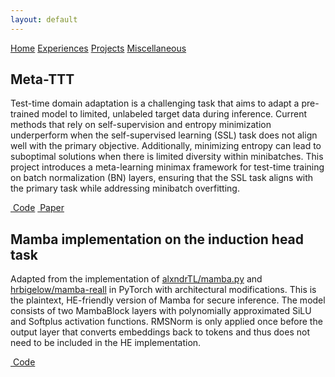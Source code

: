```yaml
---
layout: default
---
```

<div class="topnav">
  <a href="/">Home</a>
  <a href="./experiences.html">Experiences</a>
  <a href="./projects.html" class="active">Projects</a>
  <a href="./experiences.html">Miscellaneous</a>
</div>

<div id="grid" class="tab-content active">
  <div class="grid-container">
    <div class="item white">
      <div class="content">
        <h2>Meta-TTT</h2>
        <p>Test-time domain adaptation is a challenging task that aims to adapt a pre-trained model to limited, unlabeled target data during inference. Current methods that rely on self-supervision and entropy minimization underperform when the self-supervised learning (SSL) task does not align well with the primary objective. Additionally, minimizing entropy can lead to suboptimal solutions when there is limited diversity within minibatches. This project introduces a meta-learning minimax framework for test-time training on batch normalization (BN) layers, ensuring that the SSL task aligns with the primary task while addressing minibatch overfitting.</p>
        <a href="https://github.com/TAOC0002/domain_adapter.git" target="_blank"><i class="fa-brands fa-github"></i>&nbsp;Code</a>
        <a href="https://arxiv.org/abs/2410.01709" target="_blank"><i class="fa-solid fa-file"></i>&nbsp;Paper</a>
      </div>
    </div>
    <div class="item white">
      <div class="content">
        <h2>Mamba implementation on the induction head task</h2>
        <p>Adapted from the implementation of <a href="https://github.com/alxndrTL/mamba.py" target="_blank">alxndrTL/mamba.py</a> and <a href="https://github.com/hrbigelow/mamba-recall" target="_blank">hrbigelow/mamba-reall</a> in PyTorch with architectural modifications. This is the plaintext, HE-friendly version of Mamba for secure inference. The model consists of two MambaBlock layers with polynomially approximated SiLU and Softplus activation functions. RMSNorm is only applied once before the output layer that converts embeddings back to tokens and thus does not need to be included in the HE implementation. </p>
        <a href="https://github.com/TAOC0002/mamba_he.git" target="_blank"><i class="fa-brands fa-github"></i>&nbsp;Code</a>
      </div>
    </div>
  </div>
</div>